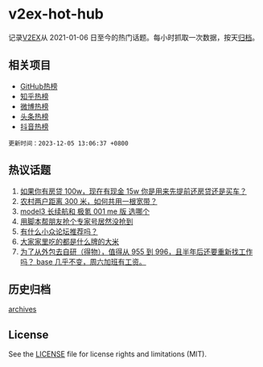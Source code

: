 # v2ex-hot-hub

 记录[V2EX](https://www.v2ex.com/)从 2021-01-06 日至今的热门话题。每小时抓取一次数据，按天[归档](archives)。
 
 ## 相关项目

- [GitHub热榜](https://github.com/snaildev/github-hot-hub)
- [知乎热榜](https://github.com/snaildev/zhihu-hot-hub)
- [微博热榜](https://github.com/snaildev/weibo-hot-hub)
- [头条热榜](https://github.com/snaildev/toutiao-hot-hub)
- [抖音热榜](https://github.com/snaildev/douyin-hot-hub)


 `更新时间：2023-12-05 13:06:37 +0800`

## 热议话题

1. [如果你有房贷 100w，现在有现金 15w 你是用来先提前还房贷还是买车？](https://www.v2ex.com/t/997559)
1. [农村两户距离 300 米，如何共用一根宽带？](https://www.v2ex.com/t/997456)
1. [model3 长续航和 极氪 001 me 版 选哪个](https://www.v2ex.com/t/997468)
1. [用脚本帮朋友抢个专家号居然没抢到](https://www.v2ex.com/t/997588)
1. [有什么小众论坛推荐吗？](https://www.v2ex.com/t/997648)
1. [大家家里吃的都是什么牌的大米](https://www.v2ex.com/t/997611)
1. [为了从外包去自研（得物），值得从 955 到 996，且半年后还要重新找工作吗？ base 几乎不变，周六加班有工资。](https://www.v2ex.com/t/997571)

## 历史归档

[archives](archives)

## License

See the [LICENSE](LICENSE) file for license rights and limitations (MIT).
